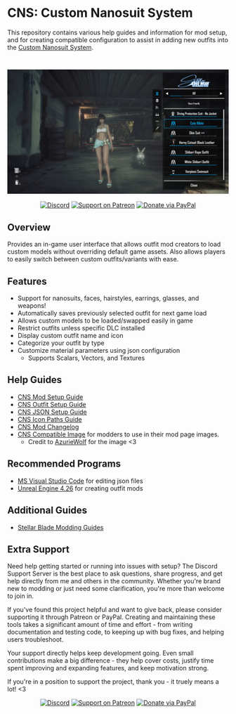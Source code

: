 # CNS: Custom Nanosuit System

This repository contains various help guides and information for mod setup, and for creating compatible configuration to assist in adding new outfits into the [Custom Nanosuit System](https://www.nexusmods.com/stellarblade/mods/1496). 

<div align="center">
    <img src="https://github.com/Dekita/SB-CustomNanosuitSystem-Docs/blob/main/images/cns-screenshot.jpg" style="margin-top: 28px;">
</div>
<div align="center">

[![Discord](https://img.shields.io/discord/1132980259596271657?logo=discord&style=for-the-badge&logoColor=e4e4e4&label=Support%20Server)](https://discord.gg/WyTdramBkm)
[![Support on Patreon](https://img.shields.io/badge/Support-Patreon-orange?logo=patreon&style=for-the-badge)](https://www.patreon.com/DekitaRPG)
[![Donate via PayPal](https://img.shields.io/badge/Donate-PayPal-0070BA?logo=paypal&style=for-the-badge)](https://www.paypal.me/DekitaRPG)

</div>

## Overview
Provides an in-game user interface that allows outfit mod creators to load custom models without overriding default game assets. Also allows players to easily switch between custom outfits/variants with ease.

## Features
- Support for nanosuits, faces, hairstyles, earrings, glasses, and weapons!
- Automatically saves previously selected outfit for next game load
- Allows custom models to be loaded/swapped easily in game
- Restrict outfits unless specific DLC installed
- Display custom outfit name and icon
- Categorize your outfit by type
- Customize material parameters using json configuration
    - Supports Scalars, Vectors, and Textures


## Help Guides
- [CNS Mod Setup Guide](/guides/cns-mod-setup.md)
- [CNS Outfit Setup Guide](/guides/cns-outfit-setup.md)
- [CNS JSON Setup Guide](/guides/cns-json-setup.md)
- [CNS Icon Paths Guide](/guides/cns-icon-paths.md)
- [CNS Mod Changelog](/guides/cns-changelog.md)
- [CNS Compatible Image]() for modders to use in their mod page images. 
    - Credit to [AzurieWolf](https://next.nexusmods.com/profile/AzurieWolf) for the image <3

## Recommended Programs
- [MS Visual Studio Code](https://code.visualstudio.com/) for editing json files
- [Unreal Engine 4.26](https://www.unrealengine.com/en-US/blog/unreal-engine-4-26-released) for creating outfit mods


## Additional Guides
- [Stellar Blade Modding Guides](https://github.com/Stellar-Blade-Modding-Team/Stellar-Blade-Modding-Guide/wiki)


## Extra Support
Need help getting started or running into issues with setup? The Discord Support Server is the best place to ask questions, share progress, and get help directly from me and others in the community. Whether you're brand new to modding or just need some clarification, you're more than welcome to join in.

If you've found this project helpful and want to give back, please consider supporting it through Patreon or PayPal. Creating and maintaining these tools takes a significant amount of time and effort - from writing documentation and testing code, to keeping up with bug fixes, and helping users troubleshoot.

Your support directly helps keep development going. Even small contributions make a big difference - they help cover costs, justify time spent improving and expanding features, and keep motivation strong.

If you're in a position to support the project, thank you - it truely means a lot! <3

<div align="center">

[![Discord](https://img.shields.io/discord/1132980259596271657?logo=discord&style=for-the-badge&logoColor=e4e4e4&label=Support%20Server)](https://discord.gg/WyTdramBkm)
[![Support on Patreon](https://img.shields.io/badge/Support-Patreon-orange?logo=patreon&style=for-the-badge)](https://www.patreon.com/DekitaRPG)
[![Donate via PayPal](https://img.shields.io/badge/Donate-PayPal-0070BA?logo=paypal&style=for-the-badge)](https://www.paypal.me/DekitaRPG)

</div>


